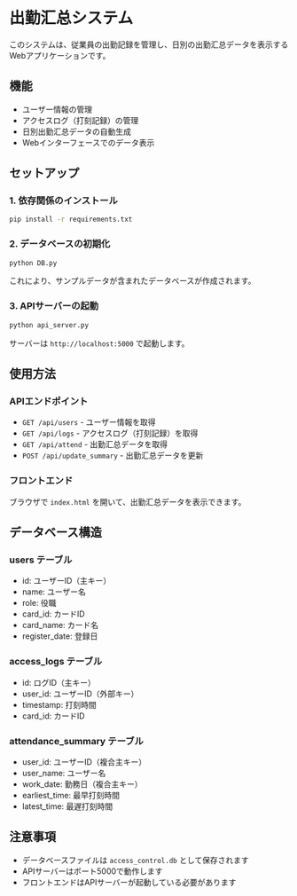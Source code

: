 # 出勤汇总システム

このシステムは、従業員の出勤記録を管理し、日別の出勤汇总データを表示するWebアプリケーションです。

## 機能

- ユーザー情報の管理
- アクセスログ（打刻記録）の管理
- 日別出勤汇总データの自動生成
- Webインターフェースでのデータ表示

## セットアップ

### 1. 依存関係のインストール

```bash
pip install -r requirements.txt
```

### 2. データベースの初期化

```bash
python DB.py
```

これにより、サンプルデータが含まれたデータベースが作成されます。

### 3. APIサーバーの起動

```bash
python api_server.py
```

サーバーは `http://localhost:5000` で起動します。

## 使用方法

### APIエンドポイント

- `GET /api/users` - ユーザー情報を取得
- `GET /api/logs` - アクセスログ（打刻記録）を取得
- `GET /api/attend` - 出勤汇总データを取得
- `POST /api/update_summary` - 出勤汇总データを更新

### フロントエンド

ブラウザで `index.html` を開いて、出勤汇总データを表示できます。

## データベース構造

### users テーブル
- id: ユーザーID（主キー）
- name: ユーザー名
- role: 役職
- card_id: カードID
- card_name: カード名
- register_date: 登録日

### access_logs テーブル
- id: ログID（主キー）
- user_id: ユーザーID（外部キー）
- timestamp: 打刻時間
- card_id: カードID

### attendance_summary テーブル
- user_id: ユーザーID（複合主キー）
- user_name: ユーザー名
- work_date: 勤務日（複合主キー）
- earliest_time: 最早打刻時間
- latest_time: 最遅打刻時間

## 注意事項

- データベースファイルは `access_control.db` として保存されます
- APIサーバーはポート5000で動作します
- フロントエンドはAPIサーバーが起動している必要があります 